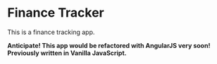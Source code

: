 # Finance Tracker

This is a finance tracking app.

__Anticipate! This app would be refactored with AngularJS very soon! Previously written in Vanilla JavaScript.__
